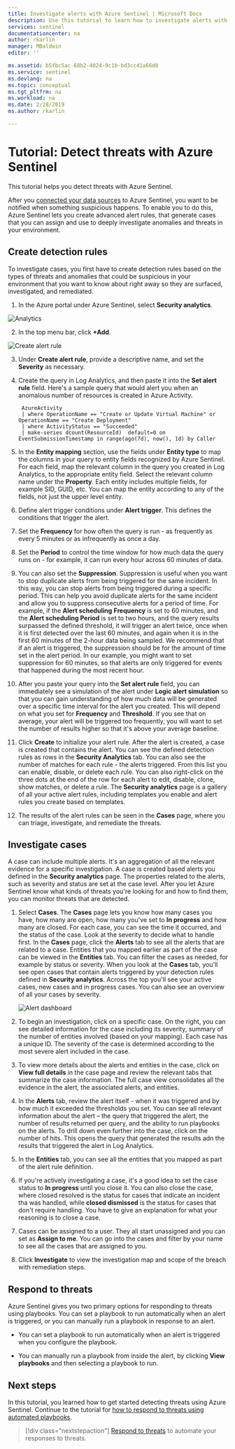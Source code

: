 ```yaml
---
title: Investigate alerts with Azure Sentinel | Microsoft Docs
description: Use this tutorial to learn how to investigate alerts with Azure Sentinel.
services: sentinel
documentationcenter: na
author: rkarlin
manager: MBaldwin
editor: ''

ms.assetid: b5fbc5ac-68b2-4024-9c1b-bd3cc41a66d0
ms.service: sentinel
ms.devlang: na
ms.topic: conceptual
ms.tgt_pltfrm: na
ms.workload: na
ms.date: 2/28/2019
ms.author: rkarlin

---
```

# Tutorial: Detect threats with Azure Sentinel

This tutorial helps you detect threats with Azure Sentinel.

After you [connected your data sources](qs-onboard.md) to Azure Sentinel, you want to be notified when something suspicious happens. To enable you to do this, Azure Sentinel lets you create advanced alert rules, that generate cases that you can assign and use to deeply investigate anomalies and threats in your environment. 


## Create detection rules

To investigate cases, you first have to create detection rules based on the types of threats and anomalies that could be suspicious in your environment that you want to know about right away so they are surfaced, investigated, and remediated. 

1. In the Azure portal under Azure Sentinel, select **Security analytics**.

  ![Analytics](./media/tutorial-detect-threats/alert-rules.png)

2. In the top menu bar, click **+Add**.  

  ![Create alert rule](./media/tutorial-detect-threats/create-alert-rule.png)

3. Under **Create alert rule**, provide a descriptive name, and set the **Severity** as necessary. 

4. Create the query in Log Analytics, and then paste it into the **Set alert rule** field. Here's a sample query that would alert you when an anomalous number of resources is created in Azure Activity.

        AzureActivity
        | where OperationName == "Create or Update Virtual Machine" or OperationName == "Create Deployment"
        | where ActivityStatus == "Succeeded"
        | make-series dcount(ResourceId)  default=0 on EventSubmissionTimestamp in range(ago(7d), now(), 1d) by Caller

5. In the **Entity mapping** section, use the fields under **Entity type** to map the columns in your query to entity fields recognized by Azure Sentinel. For each field, map the relevant column in the query you created in Log Analytics, to the appropriate entity field. Select the relevant column name under the **Property**. Each entity includes multiple fields, for example SID, GUID, etc. You can map the entity according to any of the fields, not just the upper level entity.

6. Define alert trigger conditions under **Alert trigger**. This defines the conditions that trigger the alert. 

7. Set the **Frequency** for how often the query is run - as frequently as every 5 minutes or as infrequently as once a day. 

8. Set the **Period** to control the time window for how much data the query runs on - for example, it can run every hour across 60 minutes of data.

9. You can also set the **Suppression**. Suppression is useful when you want to stop duplicate alerts from being triggered for the same incident. In this way, you can stop alerts from being triggered during a specific period. This can help you avoid duplicate alerts for the same incident and allow you to suppress consecutive alerts for a period of time. For example, if the **Alert scheduling** **Frequency** is set to 60 minutes, and the **Alert scheduling Period** is set to two hours, and the query results surpassed the defined threshold, it will trigger an alert twice, once when it is first detected over the last 60 minutes, and again when it is in the first 60 minutes of the 2-hour data being sampled. We recommend that if an alert is triggered, the suppression should be for the amount of time set in the alert period. In our example, you might want to set suppression for 60 minutes, so that alerts are only triggered for events that happened during the most recent hour.

8. After you paste your query into the **Set alert rule** field, you can immediately see a simulation of the alert under **Logic alert simulation** so that you can gain understanding of how much data will be generated over a specific time interval for the alert you created. This will depend on what you set for **Frequency** and **Threshold**. If you see that on average, your alert will be triggered too frequently, you will want to set the number of results higher so that it's above your average baseline.

9. Click **Create** to initialize your alert rule. After the alert is created, a case is created that contains the alert. You can see the defined detection rules as rows in the **Security Analytics** tab. You can also see the number of matches for each rule - the alerts triggered. From this list you can enable, disable, or delete each rule. You can also right-click on the three dots at the end of the row for each alert to edit, disable, clone, show matches, or delete a rule. The **Security analytics** page is a gallery of all your active alert rules, including templates you enable and alert rules you create based on templates.

1. The results of the alert rules can be seen in the **Cases** page, where you can triage, investigate, and remediate the threats.

## Investigate cases

A case can include multiple alerts. It's an aggregation of all the relevant evidence for a specific investigation. A case is created based alerts you defined in the **Security analytics** page. The properties related to the alerts, such as severity and status are set at the case level. 
After you let Azure Sentinel know what kinds of threats you're looking for and how to find them, you can monitor threats that are detected. 

1. Select **Cases**. The **Cases** page lets you know how many cases you have, how many are open, how many you've set to **In progress** and how many are closed. For each case, you can see the time it occurred, and the status of the case. Look at the severity to decide what to handle first. In the **Cases** page, click the **Alerts** tab to see all the alerts that are related to a case. Entities that you mapped earlier as part of the case can be viewed in the **Entities** tab.  You can filter the cases as needed, for example by status or severity. When you look at the **Cases** tab, you'll see open cases that contain alerts triggered by your detection rules defined in **Security analytics**. Across the top you'll see your active cases, new cases and in progress cases. You can also see an overview of all your cases by severity.


    ![Alert dashboard](./media/tutorial-detect-threats/alert-dashboard.png)

2. To begin an investigation, click on a specific case. On the right, you can see detailed information for the case including its severity, summary of the number of entities involved (based on your mapping). Each case has a unique ID. The severity of the case is determined according to the most severe alert included in the case.  

1. To view more details about the alerts and entities in the case, click on **View full details** in the case page and review the relevant tabs that summarize the case information.  The full case view consolidates all the evidence in the alert, the associated alerts, and entities.

1. In the **Alerts** tab, review the alert itself - when it was triggered and by how much it exceeded the thresholds you set. You can see all relevant information about the alert – the query that triggered the alert, the number of results returned per query, and the ability to run playbooks on the alerts. To drill down even further into the case, click on the number of hits. This opens the query that generated the results adn the results that triggered the alert in Log Analytics.

3. In the **Entities** tab, you can see all the entities that you mapped as part of the alert rule definition. 

4. If you're actively investigating a case, it's a good idea to set the case status to **In progress** until you close it. You can also close the case, where closed resolved  is the status for cases that indicate an incident tha was handled, while **closed dismissed**  is the status for cases that don't require handling. You have to give an explanation for what your reasoning is to close a case.

5. Cases can be assigned to a user. They all start unassigned and you can set as **Assign to me**.  You can go into the cases and filter by your name to see all the cases that are assigned to you.

5. Click **Investigate** to view the investigation map and scope of the breach with remediation steps. 



## Respond to threats

Azure Sentinel gives you two primary options for responding to threats using playbooks. You can set a playbook to run automatically when an alert is triggered, or you can manually run a playbook in response to an alert.

- You can set a playbook to run automatically when an alert is triggered when you configure the playbook. 

- You can manually run a playbook from inside the alert, by clicking **View playbooks** and then selecting a playbook to run.




## Next steps
In this tutorial, you learned how to get started detecting threats using Azure Sentinel. Continue to the tutorial for [how to respond to threats using automated playbooks](tutorial-respond-threats-playbooks.md).
> [!div class="nextstepaction"]
> [Respond to threats](tutorial-respond-threats-playbooks.md) to automate your responses to threats.

